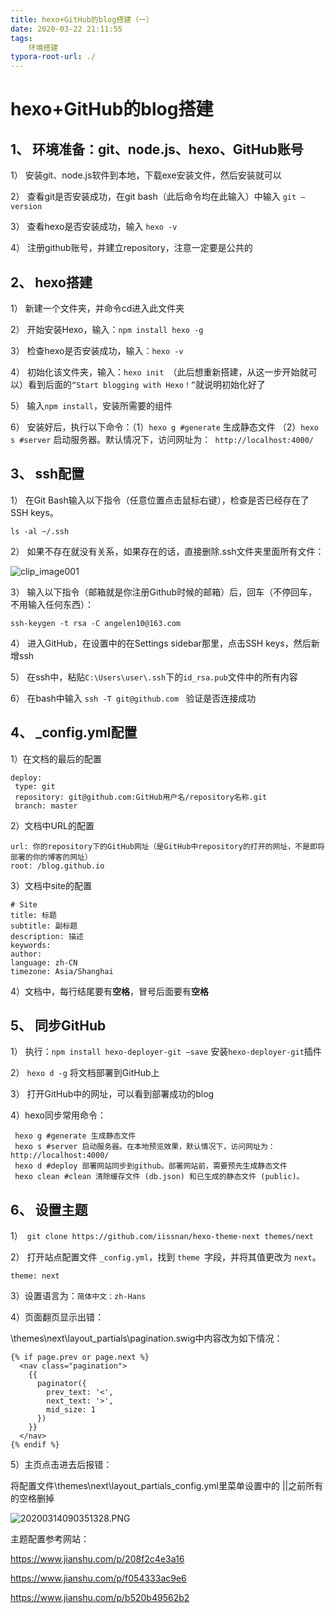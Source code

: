 ```yaml
---
title: hexo+GitHub的blog搭建（一）
date: 2020-03-22 21:11:55
tags:
    环境搭建
typora-root-url: ./
---
```


# hexo+GitHub的blog搭建

## 1、 环境准备：git、node.js、hexo、GitHub账号

1） 安装git、node.js软件到本地，下载exe安装文件，然后安装就可以

2） 查看git是否安装成功，在git bash（此后命令均在此输入）中输入 `git –version`

3） 查看hexo是否安装成功，输入 `hexo -v`

4） 注册github账号，并建立repository，注意一定要是公共的

## 2、 hexo搭建

1） 新建一个文件夹，并命令cd进入此文件夹

2） 开始安装Hexo，输入：`npm install hexo -g`

3） 检查hexo是否安装成功，输入：`hexo -v`

4） 初始化该文件夹，输入：`hexo init `（此后想重新搭建，从这一步开始就可以）看到后面的`“Start blogging with Hexo！”`就说明初始化好了

5） 输入`npm install`，安装所需要的组件

6） 安装好后，执行以下命令：（1）`hexo g #generate` 生成静态文件 （2）`hexo s #server` 启动服务器。默认情况下，访问网址为：` http://localhost:4000/`

## 3、 ssh配置 

1） 在Git Bash输入以下指令（任意位置点击鼠标右键），检查是否已经存在了SSH keys。

````
ls -al ~/.ssh
````

2） 如果不存在就没有关系，如果存在的话，直接删除.ssh文件夹里面所有文件：

![clip_image001](/blog.github.io/images/clip_image001.png)


3） 输入以下指令（邮箱就是你注册Github时候的邮箱）后，回车（不停回车，不用输入任何东西）：

````
ssh-keygen -t rsa -C angelen10@163.com
````

4） 进入GitHub，在设置中的在Settings sidebar那里，点击SSH keys，然后新增ssh

5） 在ssh中，粘贴`C:\Users\user\.ssh`下的`id_rsa.pub`文件中的所有内容

6） 在bash中输入   `ssh -T git@github.com `   验证是否连接成功

## 4、 _config.yml配置

1）在文档的最后的配置

````
deploy:
 type: git
 repository: git@github.com:GitHub用户名/repository名称.git
 branch: master
````

2）文档中URL的配置

````
url: 你的repository下的GitHub网址（是GitHub中repository的打开的网址，不是即将部署的你的博客的网址）
root: /blog.github.io
````

3）文档中site的配置

````
# Site
title: 标题
subtitle: 副标题
description: 描述
keywords: 
author: 
language: zh-CN
timezone: Asia/Shanghai
````

4）文档中，每行结尾要有**空格**，冒号后面要有**空格**

## 5、 同步GitHub

1） 执行：`npm install hexo-deployer-git –save` 安装`hexo-deployer-git`插件

2） `hexo d -g` 将文档部署到GitHub上

3） 打开GitHub中的网址，可以看到部署成功的blog

4）hexo同步常用命令：

````
 hexo g #generate 生成静态文件
 hexo s #server 启动服务器。在本地预览效果，默认情况下，访问网址为： http://localhost:4000/
 hexo d #deploy 部署网站同步到github。部署网站前，需要预先生成静态文件
 hexo clean #clean 清除缓存文件 (db.json) 和已生成的静态文件 (public)。
````

## 6、 设置主题

1）` git clone https://github.com/iissnan/hexo-theme-next themes/next`

2） 打开站点配置文件 `_config.yml`，找到 `theme `字段，并将其值更改为 `next`。

`theme: next`

3）设置语言为：`简体中文：zh-Hans`

4）页面翻页显示出错：

\themes\next\layout\_partials\pagination.swig中内容改为如下情况：

`````
{% if page.prev or page.next %}
  <nav class="pagination">
    {{
      paginator({
        prev_text: '<',
        next_text: '>',
        mid_size: 1
      })
    }}
  </nav>
{% endif %}
`````

5）主页点击进去后报错：

将配置文件\themes\next\layout\_partials\_config.yml里菜单设置中的 ||之前所有的空格删掉

![20200314090351328.PNG](/blog.github.io/images/20200314090351328.PNG)

主题配置参考网站：

https://www.jianshu.com/p/208f2c4e3a16

https://www.jianshu.com/p/f054333ac9e6

https://www.jianshu.com/p/b520b49562b2